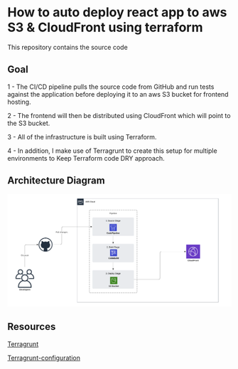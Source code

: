 # How to auto deploy react app to aws S3 & CloudFront using terraform

This repository contains the source code

## Goal 

1 - The CI/CD pipeline pulls the source code from GitHub and run tests against the application before deploying it to an aws S3 bucket for frontend hosting.

2 - The frontend will then be distributed using CloudFront which will point to the S3 bucket. 

3 - All of the infrastructure is built using Terraform.

4 - In addition, I make use of Terragrunt to create this setup for multiple environments to Keep Terraform code DRY approach.


## Architecture Diagram
![Alt text](./architecture-dagram-front-end-cicd-pipeline-s3-cloudfront.png?raw=true "Architecture Diagram FrontEnd CICD Pipeline S3 CloudFront")


## Resources
[Terragrunt](https://terragrunt.gruntwork.io/)

[Terragrunt-configuration](https://developer.newrelic.com/terraform/terragrunt-configuration) 
